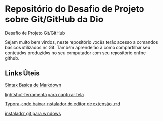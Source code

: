 # Repositório  do Desafio de Projeto sobre Git/GitHub da Dio

Desafio de Projeto Git/GitHub

Sejam muito bem vindos, neste repositório vocês terão acesso  a comandos básicos utilizados no Git.
Também aprenderão à como compartilhar seu conteúdos produzidos no seu computador com seu repositório online github.

## Links Úteis
[Sintax  Básica de  Markdown](https://www.markdownguide.org/basic-syntax/)

[lightshot-ferramenta  para  capturar  tela ](https://app.prntscr.com/pt-br/download.html)

[Typora-onde  baixar instalador do editor de extensão .md](https://typora.io/)

[instalador git para  windows](https://git-scm.com/download/win)
